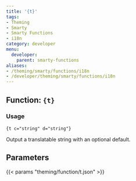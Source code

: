 ```yaml
---
title: '{t}'
tags:
- Theming
- Smarty
- Smarty Functions
- i18n
category: developer
menu:
  developer:
    parent: smarty-functions
aliases:
- /theming/smarty/functions/i18n
- /developer/theming/smarty/functions/i18n
---
```

## Function: `{t}`

### Usage

```
{t c="string" d="string"}
```

Output a translatable string with an optional default.

## Parameters

{{< params "theming/function/t.json" >}}
